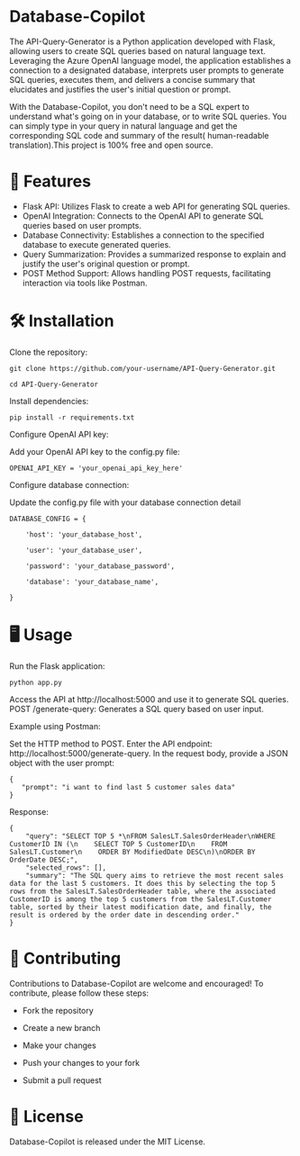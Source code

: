 # Database-Copilot
The API-Query-Generator is a Python application developed with Flask, allowing users to create SQL queries based on natural language text. Leveraging the Azure OpenAI language model, the application establishes a connection to a designated database, interprets user prompts to generate SQL queries, executes them, and delivers a concise summary that elucidates and justifies the user's initial question or prompt.

With the Database-Copilot, you don't need to be a SQL expert to understand what's going on in your database, or to write SQL queries. You can simply type in your query in natural language and get the corresponding SQL code and summary of the result( human-readable translation).This project is 100% free and open source.

# 🌟   Features    

* Flask API: Utilizes Flask to create a web API for generating SQL queries.
* OpenAI Integration: Connects to the OpenAI API to generate SQL queries based on user prompts.
* Database Connectivity: Establishes a connection to the specified database to execute generated queries.
* Query Summarization: Provides a summarized response to explain and justify the user's original question or prompt.
* POST Method Support: Allows handling POST requests, facilitating interaction via tools like Postman.

# 🛠️   Installation  

Clone the repository:   
```
git clone https://github.com/your-username/API-Query-Generator.git   

cd API-Query-Generator   
```
Install dependencies:    
```
pip install -r requirements.txt    
```
Configure OpenAI API key:    

Add your OpenAI API key to the config.py file:   
```
OPENAI_API_KEY = 'your_openai_api_key_here'    
```
Configure database connection:   

Update the config.py file with your database connection detail    
```
DATABASE_CONFIG = {  

    'host': 'your_database_host',   
    
    'user': 'your_database_user',    
    
    'password': 'your_database_password',    
    
    'database': 'your_database_name',    
    
}   

```
# 🖥️   Usage   

Run the Flask application:
```
python app.py
```
Access the API at http://localhost:5000 and use it to generate SQL queries.
POST /generate-query: Generates a SQL query based on user input.

Example using Postman:

Set the HTTP method to POST.
Enter the API endpoint: http://localhost:5000/generate-query.
In the request body, provide a JSON object with the user prompt:
```
{
   "prompt": "i want to find last 5 customer sales data"
}
```
Response:
```
{
    "query": "SELECT TOP 5 *\nFROM SalesLT.SalesOrderHeader\nWHERE CustomerID IN (\n    SELECT TOP 5 CustomerID\n    FROM SalesLT.Customer\n    ORDER BY ModifiedDate DESC\n)\nORDER BY OrderDate DESC;",
    "selected_rows": [],
    "summary": "The SQL query aims to retrieve the most recent sales data for the last 5 customers. It does this by selecting the top 5 rows from the SalesLT.SalesOrderHeader table, where the associated CustomerID is among the top 5 customers from the SalesLT.Customer table, sorted by their latest modification date, and finally, the result is ordered by the order date in descending order."
}
```
# 👥   Contributing   

Contributions to Database-Copilot are welcome and encouraged! To contribute, please follow these steps:

* Fork the repository  

* Create a new branch   

* Make your changes    

* Push your changes to your fork    

* Submit a pull request  

# 📜   License  

Database-Copilot is released under the MIT License.
